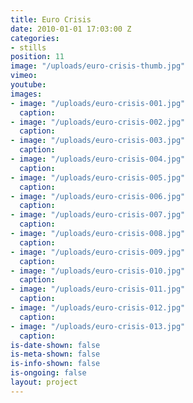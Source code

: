 ```yaml
---
title: Euro Crisis
date: 2010-01-01 17:03:00 Z
categories:
- stills
position: 11
image: "/uploads/euro-crisis-thumb.jpg"
vimeo: 
youtube: 
images:
- image: "/uploads/euro-crisis-001.jpg"
  caption: 
- image: "/uploads/euro-crisis-002.jpg"
  caption: 
- image: "/uploads/euro-crisis-003.jpg"
  caption: 
- image: "/uploads/euro-crisis-004.jpg"
  caption: 
- image: "/uploads/euro-crisis-005.jpg"
  caption: 
- image: "/uploads/euro-crisis-006.jpg"
  caption: 
- image: "/uploads/euro-crisis-007.jpg"
  caption: 
- image: "/uploads/euro-crisis-008.jpg"
  caption: 
- image: "/uploads/euro-crisis-009.jpg"
  caption: 
- image: "/uploads/euro-crisis-010.jpg"
  caption: 
- image: "/uploads/euro-crisis-011.jpg"
  caption: 
- image: "/uploads/euro-crisis-012.jpg"
  caption: 
- image: "/uploads/euro-crisis-013.jpg"
  caption: 
is-date-shown: false
is-meta-shown: false
is-info-shown: false
is-ongoing: false
layout: project
---
```


